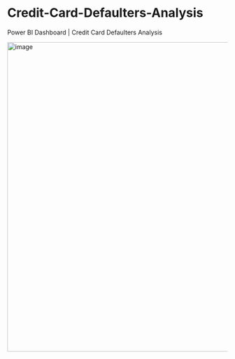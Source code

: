 # Credit-Card-Defaulters-Analysis
Power BI Dashboard  | Credit Card Defaulters Analysis


<img width="706" alt="image" src="https://github.com/Akshaya-bi/Credit-Card-Defaulters-Analysis/assets/168279274/d28329e2-04c0-4d9f-b131-dd1ea78014e1">
